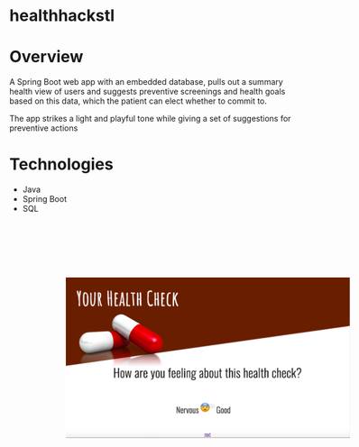# healthhackstl

<h1>Overview</h1>

<p>A Spring Boot web app with an embedded database, pulls out a summary health view of users and suggests preventive screenings and health goals based on this data, which the patient can elect whether to commit to.<p>

<p>The app strikes a light and playful tone while giving a set of suggestions for preventive actions</p>

<h1>Technologies</h1>

<ul>
<li> Java </li>
<li> Spring Boot</li>
<li> SQL </li>
</ul>

<img src="healthcheck.png" style: style="padding: 100px" />
